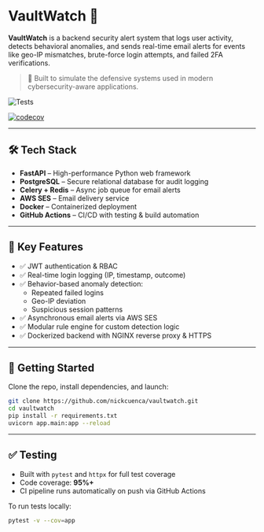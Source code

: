 # VaultWatch 🔐

**VaultWatch** is a backend security alert system that logs user activity, detects behavioral anomalies, and sends real-time email alerts for events like geo-IP mismatches, brute-force login attempts, and failed 2FA verifications.

> 🚨 Built to simulate the defensive systems used in modern cybersecurity-aware applications.

![Tests](https://github.com/nickcuenca/vaultwatch/actions/workflows/tests.yml/badge.svg)
<!-- [![codecov](https://codecov.io/gh/nickcuenca/vaultwatch/branch/main/graph/badge.svg)](https://codecov.io/gh/nickcuenca/vaultwatch) -->
[![codecov](https://codecov.io/gh/nickcuenca/vaultwatch/graph/badge.svg?token=5JkmaxNxVk)](https://codecov.io/gh/nickcuenca/vaultwatch)


---

## 🛠️ Tech Stack

- **FastAPI** – High-performance Python web framework
- **PostgreSQL** – Secure relational database for audit logging
- **Celery + Redis** – Async job queue for email alerts
- **AWS SES** – Email delivery service
- **Docker** – Containerized deployment
- **GitHub Actions** – CI/CD with testing & build automation

---

## 🔐 Key Features

- ✅ JWT authentication & RBAC
- ✅ Real-time login logging (IP, timestamp, outcome)
- ✅ Behavior-based anomaly detection:
  - Repeated failed logins
  - Geo-IP deviation
  - Suspicious session patterns
- ✅ Asynchronous email alerts via AWS SES
- ✅ Modular rule engine for custom detection logic
- ✅ Dockerized backend with NGINX reverse proxy & HTTPS

---

## 🚀 Getting Started

Clone the repo, install dependencies, and launch:

```bash
git clone https://github.com/nickcuenca/vaultwatch.git
cd vaultwatch
pip install -r requirements.txt
uvicorn app.main:app --reload
```

---

## ✅ Testing

- Built with `pytest` and `httpx` for full test coverage  
- Code coverage: **95%+**  
- CI pipeline runs automatically on push via GitHub Actions

To run tests locally:
```bash
pytest -v --cov=app
```